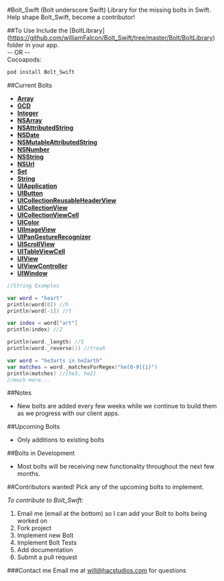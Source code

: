 #Bolt_Swift (Bolt underscore Swift)
Library for the missing bolts in Swift.
Help shape Bolt_Swift, become a contributor!

##To Use
Include the [BoltLibrary] (https://github.com/williamFalcon/Bolt_Swift/tree/master/Bolt/BoltLibrary) folder in your app.  
-- OR --   
Cocoapods:
```bash
pod install Bolt_Swift
```

##Current Bolts
- [**Array**](https://github.com/williamFalcon/Bolt_Swift/tree/master/Bolt/BoltLibrary/Array)
- [**GCD**](https://github.com/williamFalcon/Bolt_Swift/tree/master/Bolt/BoltLibrary/GCD)
- [**Integer**](https://github.com/williamFalcon/Bolt_Swift/tree/master/Bolt/BoltLibrary/Integer)
- [**NSArray**](https://github.com/williamFalcon/Bolt_Swift/tree/master/Bolt/BoltLibrary/NSArray)
- [**NSAttributedString**](https://github.com/williamFalcon/Bolt_Swift/tree/master/Bolt/BoltLibrary/NSAttributedString)
- [**NSDate**](https://github.com/williamFalcon/Bolt_Swift/tree/master/Bolt/BoltLibrary/NSDate)
- [**NSMutableAttributedString**](https://github.com/williamFalcon/Bolt_Swift/tree/master/Bolt/BoltLibrary/NSMutableAttributedString)
- [**NSNumber**](https://github.com/williamFalcon/Bolt_Swift/tree/master/Bolt/BoltLibrary/NSNumber)
- [**NSString**](https://github.com/williamFalcon/Bolt_Swift/tree/master/Bolt/BoltLibrary/NSString)
- [**NSUrl**](https://github.com/williamFalcon/Bolt_Swift/tree/master/Bolt/BoltLibrary/NSUrl)
- [**Set**](https://github.com/williamFalcon/Bolt_Swift/tree/master/Bolt/BoltLibrary/Set)
- [**String**](https://github.com/williamFalcon/Bolt_Swift/tree/master/Bolt/BoltLibrary/String)
- [**UIApplication**](https://github.com/williamFalcon/Bolt_Swift/tree/master/Bolt/BoltLibrary/UIApplication)
- [**UIButton**](https://github.com/williamFalcon/Bolt_Swift/tree/master/Bolt/BoltLibrary/UIButton)
- [**UICollectionReusableHeaderView**](https://github.com/williamFalcon/Bolt_Swift/tree/master/Bolt/BoltLibrary/UICollectionReusableHeaderView)
- [**UICollectionView**](https://github.com/williamFalcon/Bolt_Swift/tree/master/Bolt/BoltLibrary/UICollectionView)
- [**UICollectionViewCell**](https://github.com/williamFalcon/Bolt_Swift/tree/master/Bolt/BoltLibrary/UICollectionViewCell)
- [**UIColor**](https://github.com/williamFalcon/Bolt_Swift/tree/master/Bolt/BoltLibrary/UIColor)
- [**UIImageView**](https://github.com/williamFalcon/Bolt_Swift/tree/master/Bolt/BoltLibrary/UIImageView)
- [**UIPanGestureRecognizer**](https://github.com/williamFalcon/Bolt_Swift/tree/master/Bolt/BoltLibrary/UIPanGestureRecognizer)
- [**UIScrollView**](https://github.com/williamFalcon/Bolt_Swift/tree/master/Bolt/BoltLibrary/UIScrollView)
- [**UITableViewCell**](https://github.com/williamFalcon/Bolt_Swift/tree/master/Bolt/BoltLibrary/UITableViewCell)
- [**UIView**](https://github.com/williamFalcon/Bolt_Swift/tree/master/Bolt/BoltLibrary/UIView)
- [**UIViewController**](https://github.com/williamFalcon/Bolt_Swift/tree/master/Bolt/BoltLibrary/UIViewController)
- [**UIWindow**](https://github.com/williamFalcon/Bolt_Swift/tree/master/Bolt/BoltLibrary/UIWindow)
````swift
//String Examples

var word = "heart"
println(word[0]) //h
println(word[-1]) //t

var index = word["art"]
println(index) //2

println(word._length) //5
println(word._reverse()) //treah

var word = "he3arts in he2arth"
var matches = word._matchesForRegex("he[0-9]{1}")
println(matches) //[he3, he2]
//much more...
````
##Notes
- New bolts are added every few weeks while we continue to build them as we progress with our client apps.

##Upcoming Bolts
- Only additions to existing bolts

##Bolts in Development
- Most bolts will be receiving new functionality throughout the next few months.

##Contributors wanted!
Pick any of the upcoming bolts to implement.

*To contribute to Bolt_Swift:*
1. Email me (email at the bottom) so I can add your Bolt to bolts being worked on
2. Fork project
3. Implement new Bolt
4. Implement Bolt Tests
5. Add documentation
6. Submit a pull request

###Contact me
Email me at will@hacstudios.com for questions
